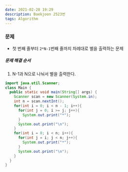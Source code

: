 ```yaml
---
date: 2021-02-28 19:29
description: Baekjoon 2523번
tags: Algorithm
---
```



### 문제
* 첫 번째 줄부터 `2*N-1`번째 줄까지 차례대로 별을 출력하는 문제

##### 문제 해결 순서
1. N-1과 N으로 나눠서 별을 출력한다.

```java
import java.util.Scanner;
class Main {
  public static void main(String[] args) {
    Scanner scan = new Scanner(System.in);
    int n = scan.nextInt();
    for(int i = 0; i < n - 1; i++){
      for(int j = 0; i >= j; j++){
        System.out.print("*");
      }
      System.out.print("\n");
    }
    for(int i = 0; i < n; i++){
      for(int j = i; j < n; j++){
        System.out.print("*");
      }
      System.out.print("\n");
    }
  }
}
```
